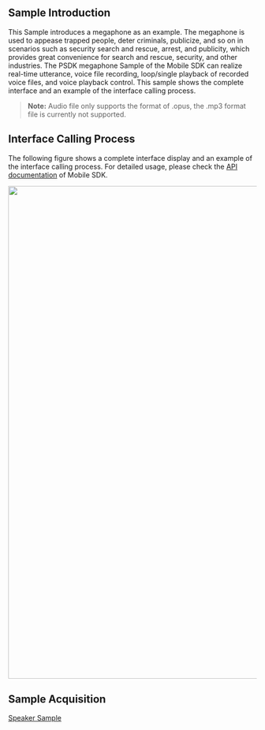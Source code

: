 ## Sample Introduction

This Sample introduces a megaphone as an example. The megaphone is used to appease trapped people, deter criminals, publicize, and so on in scenarios such as security search and rescue,  arrest, and publicity, which provides great convenience for search and rescue, security, and other industries. The PSDK megaphone Sample of the Mobile SDK can realize real-time utterance, voice file recording, loop/single playback of recorded voice files, and voice playback control. This sample shows the complete interface and an example of the interface calling process.

> **Note:** Audio file only supports the format of .opus, the .mp3 format file is currently not supported.

## Interface Calling Process

The following figure shows a complete interface display and an example of the interface calling process. For detailed usage, please check the [API documentation](https://developer.dji.com/api-reference-v5/android-api/Components/IMegaphoneManager/IMegaphoneManager.html) of Mobile SDK.


<div align=center><img src="https://terra-1-g.djicdn.com/71a7d383e71a4fb8887a310eb746b47f/msdk/Documentation/v5.4/megaphone-apis-en.png" width="1000" ></div>



## Sample Acquisition

[Speaker Sample](https://github.com/dji-sdk/Mobile-SDK-Android-V5/blob/dev-sdk-main/SampleCode-V5/android-sdk-v5-sample/src/main/java/dji/sampleV5/aircraft/pages/MegaphoneFragment.kt)